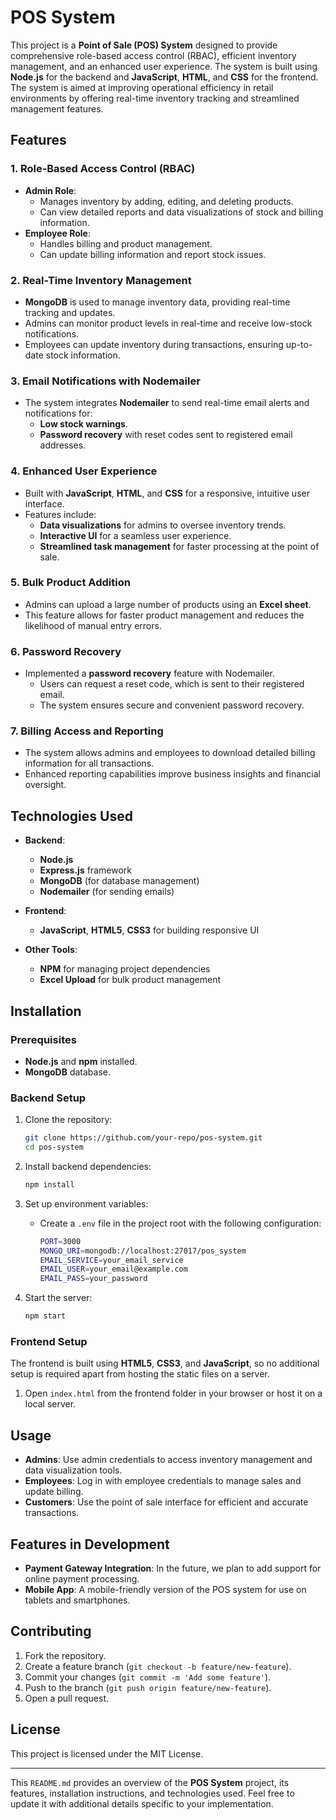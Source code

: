 # POS System

This project is a **Point of Sale (POS) System** designed to provide comprehensive role-based access control (RBAC), efficient inventory management, and an enhanced user experience. The system is built using **Node.js** for the backend and **JavaScript**, **HTML**, and **CSS** for the frontend. The system is aimed at improving operational efficiency in retail environments by offering real-time inventory tracking and streamlined management features.

## Features

### 1. Role-Based Access Control (RBAC)
- **Admin Role**:
  - Manages inventory by adding, editing, and deleting products.
  - Can view detailed reports and data visualizations of stock and billing information.
- **Employee Role**:
  - Handles billing and product management.
  - Can update billing information and report stock issues.

### 2. Real-Time Inventory Management
- **MongoDB** is used to manage inventory data, providing real-time tracking and updates.
- Admins can monitor product levels in real-time and receive low-stock notifications.
- Employees can update inventory during transactions, ensuring up-to-date stock information.

### 3. Email Notifications with Nodemailer
- The system integrates **Nodemailer** to send real-time email alerts and notifications for:
  - **Low stock warnings**.
  - **Password recovery** with reset codes sent to registered email addresses.

### 4. Enhanced User Experience
- Built with **JavaScript**, **HTML**, and **CSS** for a responsive, intuitive user interface.
- Features include:
  - **Data visualizations** for admins to oversee inventory trends.
  - **Interactive UI** for a seamless user experience.
  - **Streamlined task management** for faster processing at the point of sale.

### 5. Bulk Product Addition
- Admins can upload a large number of products using an **Excel sheet**.
- This feature allows for faster product management and reduces the likelihood of manual entry errors.

### 6. Password Recovery
- Implemented a **password recovery** feature with Nodemailer.
  - Users can request a reset code, which is sent to their registered email.
  - The system ensures secure and convenient password recovery.

### 7. Billing Access and Reporting
- The system allows admins and employees to download detailed billing information for all transactions.
- Enhanced reporting capabilities improve business insights and financial oversight.

## Technologies Used

- **Backend**: 
  - **Node.js**
  - **Express.js** framework
  - **MongoDB** (for database management)
  - **Nodemailer** (for sending emails)

- **Frontend**:
  - **JavaScript**, **HTML5**, **CSS3** for building responsive UI

- **Other Tools**:
  - **NPM** for managing project dependencies
  - **Excel Upload** for bulk product management

## Installation

### Prerequisites
- **Node.js** and **npm** installed.
- **MongoDB** database.

### Backend Setup

1. Clone the repository:
   ```bash
   git clone https://github.com/your-repo/pos-system.git
   cd pos-system
   ```

2. Install backend dependencies:
   ```bash
   npm install
   ```

3. Set up environment variables:
   - Create a `.env` file in the project root with the following configuration:
     ```bash
     PORT=3000
     MONGO_URI=mongodb://localhost:27017/pos_system
     EMAIL_SERVICE=your_email_service
     EMAIL_USER=your_email@example.com
     EMAIL_PASS=your_password
     ```

4. Start the server:
   ```bash
   npm start
   ```

### Frontend Setup

The frontend is built using **HTML5**, **CSS3**, and **JavaScript**, so no additional setup is required apart from hosting the static files on a server.

1. Open `index.html` from the frontend folder in your browser or host it on a local server.

## Usage

- **Admins**: Use admin credentials to access inventory management and data visualization tools.
- **Employees**: Log in with employee credentials to manage sales and update billing.
- **Customers**: Use the point of sale interface for efficient and accurate transactions.

## Features in Development

- **Payment Gateway Integration**: In the future, we plan to add support for online payment processing.
- **Mobile App**: A mobile-friendly version of the POS system for use on tablets and smartphones.

## Contributing

1. Fork the repository.
2. Create a feature branch (`git checkout -b feature/new-feature`).
3. Commit your changes (`git commit -m 'Add some feature'`).
4. Push to the branch (`git push origin feature/new-feature`).
5. Open a pull request.

## License

This project is licensed under the MIT License.

---

This `README.md` provides an overview of the **POS System** project, its features, installation instructions, and technologies used. Feel free to update it with additional details specific to your implementation.
